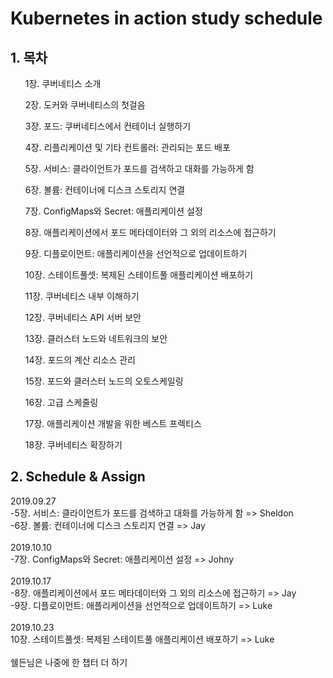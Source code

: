 # Kubernetes in action study schedule
## 1. 목차
<ol>1장. 쿠버네티스 소개</ol>
<ol>2장. 도커와 쿠버네티스의 첫걸음</ol>
<ol>3장. 포드: 쿠버네티스에서 컨테이너 실행하기</ol>
<ol>4장. 리플리케이션 및 기타 컨트롤러: 관리되는 포드 배포</ol>
<ol>5장. 서비스: 클라이언트가 포드를 검색하고 대화를 가능하게 함</ol>
<ol>6장. 볼륨: 컨테이너에 디스크 스토리지 연결</ol>
<ol>7장. ConfigMaps와 Secret: 애플리케이션 설정</ol>
<ol>8장. 애플리케이션에서 포드 메타데이터와 그 외의 리소스에 접근하기</ol>
<ol>9장. 디플로이먼트: 애플리케이션을 선언적으로 업데이트하기</ol>
<ol>10장. 스테이트풀셋: 복제된 스테이트풀 애플리케이션 배포하기</ol>
<ol>11장. 쿠버네티스 내부 이해하기</ol>
<ol>12장. 쿠버네티스 API 서버 보안</ol>
<ol>13장. 클러스터 노드와 네트워크의 보안</ol>
<ol>14장. 포드의 계산 리소스 관리</ol>
<ol>15장. 포드와 클러스터 노드의 오토스케일링</ol>
<ol>16장. 고급 스케줄링</ol>
<ol>17장. 애플리케이션 개발을 위한 베스트 프렉티스</ol>
<ol>18장. 쿠버네티스 확장하기</ol>
</ol>

## 2. Schedule & Assign
2019.09.27</br>
-5장. 서비스: 클라이언트가 포드를 검색하고 대화를 가능하게 함 => Sheldon</br>
-6장. 볼륨: 컨테이너에 디스크 스토리지 연결 => Jay</br>
</br>
2019.10.10</br>
-7장. ConfigMaps와 Secret: 애플리케이션 설정 => Johny</br>
</br>
2019.10.17</br>
-8장. 애플리케이션에서 포드 메타데이터와 그 외의 리소스에 접근하기 => Jay</br>
-9장. 디플로이먼트: 애플리케이션을 선언적으로 업데이트하기 => Luke</br>
</br>
2019.10.23</br>
10장. 스테이트풀셋: 복제된 스테이트풀 애플리케이션 배포하기 => Luke</br>
</br>
쉘든님은 나중에 한 챕터 더 하기

